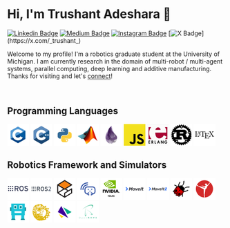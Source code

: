 # Hi, I'm Trushant Adeshara 👋 

[![Linkedin Badge](https://img.shields.io/badge/Linkedin-blue?style=flat&logo=Linkedin&logoColor=white&link=https%3A%2F%2Fwww.linkedin.com%2Fin%2Ftrushant-adeshara%2F)](https://www.linkedin.com/in/trushant-adeshara/)
[![Medium Badge](https://img.shields.io/badge/Medium-black?style=flat&logo=Medium&logoColor=white&link=https%3A%2F%2Fmedium.com%2F%40trushant_64270)](https://medium.com/@trushant_64270)
[![Instagram Badge](https://img.shields.io/badge/Instagram-purple?style=flat&logo=Instagram&logoColor=white&link=https%3A%2F%2Fwww.instagram.com%2Ftrushant_adeshara%2F)](https://www.instagram.com/trushant_adeshara/)
[![X Badge](https://img.shields.io/badge/-black?style=flat&logo=X&logoColor=white&link=https%3A%2F%2Fx.com%2F_trushant_)](https://x.com/_trushant_)

Welcome to my profile! I'm a robotics graduate student at the University of Michigan. I am currently research in the domain of multi-robot / multi-agent systems, parallel computing, deep learning and additive manufacturing. Thanks for visiting and let's [connect](https://www.linkedin.com/in/trushant-adeshara/)!

<br>

## Programming Languages

<code><img height="50" alt="c" src="./assets/program_lang/c.png"></code>
<code><img height="50" alt="cpp" src="./assets/program_lang/cpp.png"></code>
<code><img height="50" alt="python" src="./assets/program_lang/python.png"></code>
<code><img height="50" alt="matlab" src="./assets/program_lang/matlab.png"></code>
<code><img height="50" alt="elixir" src="./assets/program_lang/elixir.png"></code>
<code><img height="50" alt="javascript" src="./assets/program_lang/js.png"></code>
<code><img height="50" alt="erlang" src="./assets/program_lang/erlang.png"></code>
<code><img height="50" alt="rust" src="./assets/program_lang/rust.png"></code>
<code><img height="50" alt="latex" src="./assets/program_lang/latex.png"></code>


## Robotics Framework and Simulators

<code><img height="50" alt="ros1" src="./assets/robo_fw_sim/ros1.png"></code>
<code><img height="50" alt="ros2" src="./assets/robo_fw_sim/ros2.png"></code>
<code><img height="50" alt="gazebo" src="./assets/robo_fw_sim/gazebo.png"></code>
<code><img height="50" alt="open-rmf" src="./assets/robo_fw_sim/openrmf.png"></code>
<code><img height="50" alt="isaac" src="./assets/robo_fw_sim/isaac.png"></code>
<code><img height="50" alt="moveit1" src="./assets/robo_fw_sim/moveit1.png"></code>
<code><img height="50" alt="moveit2" src="./assets/robo_fw_sim/moveit2.png"></code>
<code><img height="50" alt="webots" src="./assets/robo_fw_sim/webots.png"></code>
<code><img height="50" alt="couppelia_sim" src="./assets/robo_fw_sim/couppelia_sim.png"></code>
<code><img height="50" alt="yarp" src="./assets/robo_fw_sim/yarp.png"></code>
<code><img height="50" alt="orocos" src="./assets/robo_fw_sim/orocos.png"></code>
<code><img height="50" alt="robotics_library" src="./assets/robo_fw_sim/robotics_library.png"></code>
<code><img height="50" alt="open_rave" src="./assets/robo_fw_sim/open_rave.png"></code>












<!--
**trushant05/trushant05** is a ✨ _special_ ✨ repository because its `README.md` (this file) appears on your GitHub profile.

Here are some ideas to get you started:

- 🔭 I’m currently working on ...
- 🌱 I’m currently learning ...
- 👯 I’m looking to collaborate on ...
- 🤔 I’m looking for help with ...
- 💬 Ask me about ...
- 📫 How to reach me: ...
- 😄 Pronouns: ...
- ⚡ Fun fact: ...
-->
